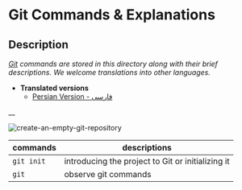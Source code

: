 # Git Commands & Explanations

## Description
_[Git](https://git-scm.com/doc) commands are stored in this directory along with their brief descriptions. We welcome translations into other languages._

- **Translated versions**
    - [Persian Version - فارسی](READMEir.md)

__

![create-an-empty-git-repository](https://github.com/ahmad-mirzaei/git-commands-and-explanations/blob/3624c3706fd890ef4a8584d9e45f1d1651a27bb3/images/create-an-empty-git-repository.png)

| commands | descriptions |
|-----|-----|
| `git init` | introducing the project to Git or initializing it |
| `git` | observe git commands |

<br />


